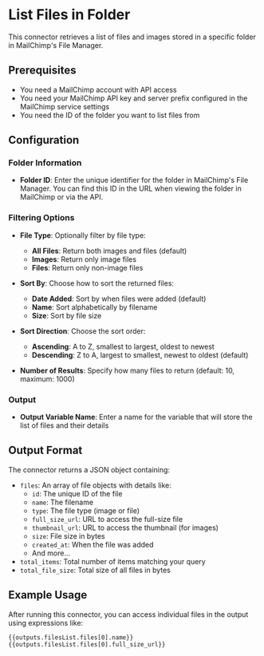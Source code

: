 # List Files in Folder

This connector retrieves a list of files and images stored in a specific folder in MailChimp's File Manager.

## Prerequisites

- You need a MailChimp account with API access
- You need your MailChimp API key and server prefix configured in the MailChimp service settings
- You need the ID of the folder you want to list files from

## Configuration

### Folder Information

- **Folder ID**: Enter the unique identifier for the folder in MailChimp's File Manager. You can find this ID in the URL when viewing the folder in MailChimp or via the API.

### Filtering Options

- **File Type**: Optionally filter by file type:
  - **All Files**: Return both images and files (default)
  - **Images**: Return only image files
  - **Files**: Return only non-image files

- **Sort By**: Choose how to sort the returned files:
  - **Date Added**: Sort by when files were added (default)
  - **Name**: Sort alphabetically by filename
  - **Size**: Sort by file size

- **Sort Direction**: Choose the sort order:
  - **Ascending**: A to Z, smallest to largest, oldest to newest
  - **Descending**: Z to A, largest to smallest, newest to oldest (default)

- **Number of Results**: Specify how many files to return (default: 10, maximum: 1000)

### Output

- **Output Variable Name**: Enter a name for the variable that will store the list of files and their details

## Output Format

The connector returns a JSON object containing:

- `files`: An array of file objects with details like:
  - `id`: The unique ID of the file
  - `name`: The filename
  - `type`: The file type (image or file)
  - `full_size_url`: URL to access the full-size file
  - `thumbnail_url`: URL to access the thumbnail (for images)
  - `size`: File size in bytes
  - `created_at`: When the file was added
  - And more...
- `total_items`: Total number of items matching your query
- `total_file_size`: Total size of all files in bytes

## Example Usage

After running this connector, you can access individual files in the output using expressions like:
```
{{outputs.filesList.files[0].name}}
{{outputs.filesList.files[0].full_size_url}}
```